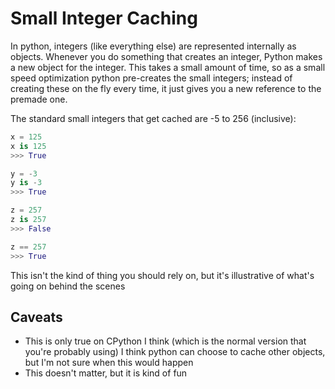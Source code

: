 # Small Integer Caching

In python, integers (like everything else) are represented internally as objects.
Whenever you do something that creates an integer, Python makes a new object for the integer.
This takes a small amount of time,
so as a small speed optimization python pre-creates the small integers; instead of creating these on the fly every time,
it just gives you a new reference to the premade one.

The standard small integers that get cached are -5 to 256 (inclusive):

```python
x = 125
x is 125
>>> True

y = -3
y is -3
>>> True

z = 257
z is 257
>>> False

z == 257
>>> True
```
This isn't the kind of thing you should rely on, but it's illustrative of what's going on behind the scenes


## Caveats
- This is only true on CPython I think (which is the normal version that you're probably using)
I think python can choose to cache other objects, but I'm not sure when this would happen
- This doesn't matter, but it is kind of fun

